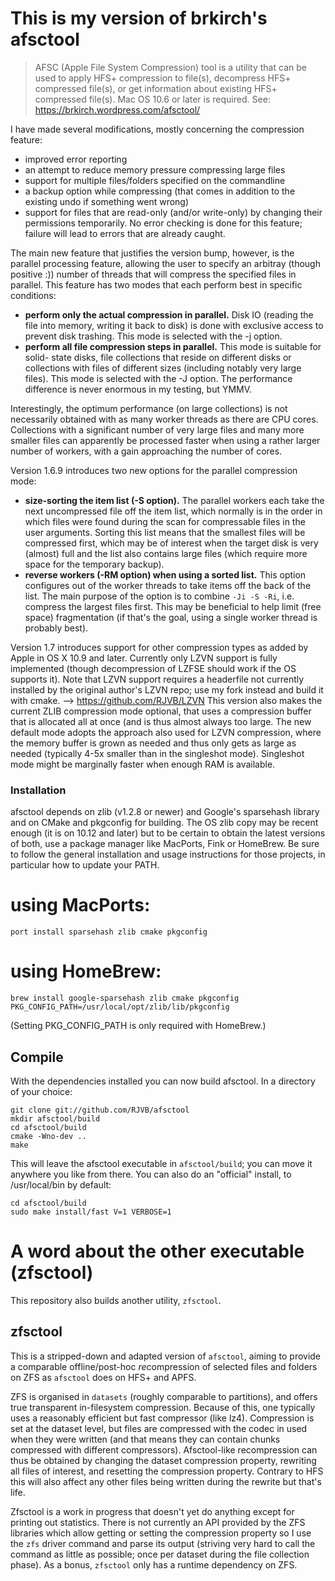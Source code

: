 # This is my version of brkirch's afsctool

> AFSC (Apple File System Compression) tool is a utility that can be used
to apply HFS+ compression to file(s), decompress HFS+ compressed file(s), or
get information about existing HFS+ compressed file(s).
Mac OS 10.6 or later is required. See: https://brkirch.wordpress.com/afsctool/

I have made several modifications, mostly concerning the compression feature:
- improved error reporting
- an attempt to reduce memory pressure compressing large files
- support for multiple files/folders specified on the commandline
- a backup option while compressing (that comes in addition to the existing undo if
  something went wrong)
- support for files that are read-only (and/or write-only) by changing their permissions
  temporarily. No error checking is done for this feature; failure will lead to
  errors that are already caught.


The main new feature that justifies the version bump, however, is the parallel
processing feature, allowing the user to specify an arbitray (though positive :))
number of threads that will compress the specified files in parallel.
This feature has two modes that each perform best in specific conditions:
- **perform only the actual compression in parallel.** Disk IO (reading the file into
  memory, writing it back to disk) is done with exclusive access to prevent disk
  trashing. This mode is selected with the -j option.
- **perform all file compression steps in parallel.** This mode is suitable for solid-
  state disks, file collections that reside on different disks or collections with
  files of different sizes (including notably very large files). This mode is
  selected with the -J option.
The performance difference is never enormous in my testing, but YMMV.

Interestingly, the optimum performance (on large collections) is not necessarily
obtained with as many worker threads as there are CPU cores. Collections with
a significant number of very large files and many more smaller files can apparently
be processed faster when using a rather larger number of workers, with a gain
approaching the number of cores.

Version 1.6.9 introduces two new options for the parallel compression mode:
- **size-sorting the item list (-S option).** The parallel workers each take the next
  uncompressed file off the item list, which normally is in the order in which
  files were found during the scan for compressable files in the user arguments.
  Sorting this list means that the smallest files will be compressed first, which
  may be of interest when the target disk is very (almost) full and the list also
  contains large files (which require more space for the temporary backup).
- **reverse workers (-RM option) when using a sorted list.** This option configures <M>
  out of the <N> worker threads to take items off the back of the list. The main
  purpose of the option is to combine `-Ji -S -Ri`, i.e. compress the largest files
  first. This may be beneficial to help limit (free space) fragmentation (if that's
  the goal, using a single worker thread is probably best).

Version 1.7 introduces support for other compression types as added by Apple in OS X 10.9
and later. Currently only LZVN support is fully implemented (though decompression of LZFSE
should work if the OS supports it). Note that LZVN support requires a headerfile not
currently installed by the original author's LZVN repo; use my fork instead and build it
with cmake. --> https://github.com/RJVB/LZVN
This version also makes the current ZLIB compression mode optional, that uses a compression
buffer that is allocated all at once (and is thus almost always too large. The new default
mode adopts the approach also used for LZVN compression, where the memory buffer is grown
as needed and thus only gets as large as needed (typically 4-5x smaller than in the singleshot
mode). Singleshot mode might be marginally faster when enough RAM is available.


### Installation

afsctool depends on zlib (v1.2.8 or newer) and Google's sparsehash library and on CMake
and pkgconfig for building. The OS zlib copy may be recent enough (it is on 10.12 and later) but to be
certain to obtain the latest versions of both, use a package manager like MacPorts, Fink
or HomeBrew. Be sure to follow the general installation and usage instructions for those
projects, in particular how to update your PATH.

# using MacPorts:
```shell
port install sparsehash zlib cmake pkgconfig
```

# using HomeBrew:
```shell
brew install google-sparsehash zlib cmake pkgconfig
PKG_CONFIG_PATH=/usr/local/opt/zlib/lib/pkgconfig
```
(Setting PKG_CONFIG_PATH is only required with HomeBrew.)

## Compile
With the dependencies installed you can now build afsctool. In a directory of your choice:
```shell
git clone git://github.com/RJVB/afsctool
mkdir afsctool/build
cd afsctool/build
cmake -Wno-dev ..
make
```

This will leave the afsctool executable in `afsctool/build`; you can move it anywhere
you like from there. You can also do an "official" install, to /usr/local/bin by
default:
```shell
cd afsctool/build
sudo make install/fast V=1 VERBOSE=1
```

# A word about the other executable (zfsctool)

This repository also builds another utility, `zfsctool`.

## zfsctool

This is a stripped-down and adapted version of `afsctool`, aiming to provide a comparable
offline/post-hoc *re*compression of selected files and folders on ZFS as `afsctool` does
on HFS+ and APFS.

ZFS is organised in `datasets` (roughly comparable to partitions), and offers true transparent
in-filesystem compression. Because of this, one typically uses a reasonably efficient but fast
compressor (like lz4). Compression is set at the dataset level, but files are compressed with
the codec in used when they were written (and that means they can contain chunks compressed with
different compressors). Afsctool-like recompression can thus be obtained by changing the dataset
compression property, rewriting all files of interest, and resetting the compression property.
Contrary to HFS this will also affect any other files being written during the rewrite but that's
life.

Zfsctool is a work in progress that doesn't yet do anything except for printing out statistics.
There is not currently an API provided by the ZFS libraries which allow getting or setting the
compression property so I use the `zfs` driver command and parse its output (striving very hard
to call the command as little as possible; once per dataset during the file collection phase).
As a bonus, `zfsctool` only has a runtime dependency on ZFS.
